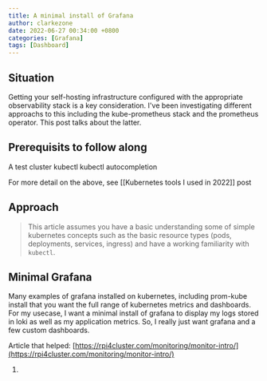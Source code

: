 ```yaml
---
title: A minimal install of Grafana
author: clarkezone
date: 2022-06-27 00:34:00 +0800
categories: [Grafana]
tags: [Dashboard]
---
```

## Situation
Getting your self-hosting infrastructure configured with the appropriate observability stack is a key consideration.  I've been investigating different approachs to this including the kube-prometheus stack and the prometheus operator.  This post talks about the latter.

## Prerequisits to follow along
A test cluster
kubectl
kubectl autocompletion

For more detail on the above, see [[Kubernetes tools I used in 2022]] post

## Approach
> This article assumes you have a basic understanding some of simple kubernetes concepts 
> such as the basic resource types (pods, deployments, services, ingress) and have a 
> working familiarity with `kubectl`.

## Minimal Grafana
Many examples of grafana installed on kubernetes, including prom-kube install that you want the full range of kubernetes metrics and dashboards.  For my usecase, I want a minimal install of grafana to display my logs stored in loki as well as my application metrics.  So, I really just want grafana and a few custom dashboards.

Article that helped: [https://rpi4cluster.com/monitoring/monitor-intro/](https://rpi4cluster.com/monitoring/monitor-intro/)

1. 